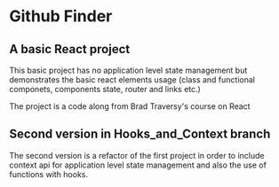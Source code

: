 # Github Finder

## A basic React project

This basic project has no application level state management but demonstrates the basic react elements usage (class and functional componets, components state, router and links etc.)

The project is a code along from Brad Traversy's course on React

## Second version in Hooks_and_Context branch

The second version is a refactor of the first project in order to include context api for application level state management and also the use of functions with hooks.
